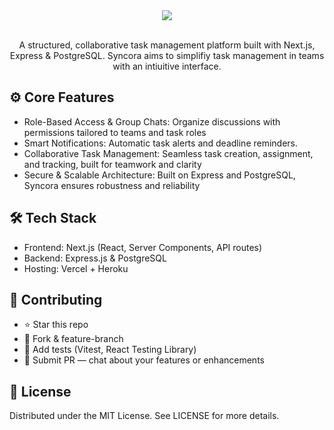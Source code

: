 <div align="center">
  <img align="center" src="https://github.com/user-attachments/assets/b041551d-8c15-486e-ac7a-76b5c875b9fd" />
</div>
<br>
<p align="center">A structured, collaborative task management platform built with Next.js, Express & PostgreSQL. Syncora aims to simplifiy task management in teams with an intiuitive interface.</p>

## ⚙️ Core Features
- Role-Based Access & Group Chats:
Organize discussions with permissions tailored to teams and task roles
- Smart Notifications:
Automatic task alerts and deadline reminders.
- Collaborative Task Management:
Seamless task creation, assignment, and tracking, built for teamwork and clarity
- Secure & Scalable Architecture:
Built on Express and PostgreSQL, Syncora ensures robustness and reliability

## 🛠️ Tech Stack
- Frontend: Next.js (React, Server Components, API routes)
- Backend: Express.js & PostgreSQL
- Hosting: Vercel + Heroku

## 📝 Contributing
- ⭐️ Star this repo
- 🔀 Fork & feature-branch
- 🧪 Add tests (Vitest, React Testing Library)
- 🚀 Submit PR — chat about your features or enhancements

## 📄 License
Distributed under the MIT License. See LICENSE for more details.
